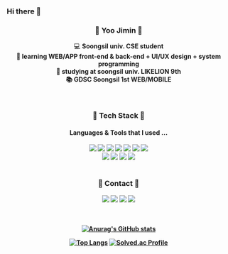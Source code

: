### Hi there 👋

<div align=center>
  
  ### 🌱 Yoo Jimin 🌱
  💻 <strong>Soongsil univ. CSE student <br>
  🌱 <strong>learning WEB/APP front-end & back-end + UI/UX design + system programming <br>
  🦁 <strong>studying at soongsil univ. LIKELION 9th <br>
  📚 <strong>GDSC Soongsil 1st WEB/MOBILE <br>
  <br><br>

   ### 🔨 Tech Stack 🔨
   #### Languages & Tools that I used ...
  <img src="https://img.shields.io/badge/HTML5-E34F26?style=flat-square&logo=HTML5&logoColor=white"/></a> 
  <img src="https://img.shields.io/badge/CSS-1572B6?style=flat-square&logo=CSS3&logoColor=white"/></a> 
  <img src="https://img.shields.io/badge/JavaScript-F7DF1E?style=flat-square&logo=JavaScript&logoColor=white"/></a>
  <img src="https://img.shields.io/badge/C-00599C?style=flat-square&logo=c&logoColor=white"/></a>
  <img src="https://img.shields.io/badge/C++-3766AB?style=flat-square&logo=c++&logoColor=white"/></a> 
  <img src="https://img.shields.io/badge/Java-339933?style=flat-square&logo=Java&logoColor=white"/></a>
  <img src="https://img.shields.io/badge/Python-1572B6?style=flat-square&logo=Python&logoColor=white"/></a>
  <br>
  <img src="https://img.shields.io/badge/Linux-A34F26?style=flat-square&logo=Linux&logoColor=white"/></a>
  <img src="https://img.shields.io/badge/Django-4479A1?style=flat-square&logo=Django&logoColor=white"/></a> 
  <img src="https://img.shields.io/badge/Spring-20c997?style=flat-square&logo=Spring&logoColor=white"/></a>
  <img src="https://img.shields.io/badge/Amazon AWS-232F3E?style=flat-square&logo=Amazon%20AWS&logoColor=white"/></a>
  <br><br>
  
  ### 📧 Contact 📧
  <a href="https://blog.naver.com/dbwlals9936" target="_blank"><img src="https://img.shields.io/badge/Blog-20c997?style=flat-square&logo=Naver&logoColor=white"/></a>
  <a href="dbwlals9936@gmail.com" target="_blank"><img src="https://img.shields.io/badge/Gmail-E34F26?style=flat-square&logo=Gmail&logoColor=white"/></a>
  <a href="dbwlals9936@naver.com" target="_blank"><img src="https://img.shields.io/badge/Email-339933?style=flat-square&logo=Naver&logoColor=white"/></a>
  <a href="https://github.com/yoo-jimin127" target="_blank"><img src="https://img.shields.io/badge/Github-232F3E?style=flat-square&logo=Github&logoColor=white"/></a>
  <br><br><br>
  
  
  [![Anurag's GitHub stats](https://github-readme-stats.vercel.app/api?username=yoo-jimin127)](https://github.com/yoo-jimin127/github-readme-stats)

  [![Top Langs](https://github-readme-stats.vercel.app/api/top-langs/?username=yoo-jimin127&layout=compact&theme=dracula)](https://github.com/metleeha)
  [![Solved.ac Profile](http://mazassumnida.wtf/api/v2/generate_badge?boj=백준아이디)](https://solved.ac/dbwlals9936/)

</div>

